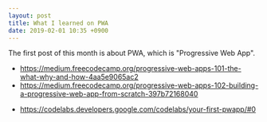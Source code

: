 ```yaml
---
layout: post
title: What I learned on PWA
date: 2019-02-01 10:35 +0900
---
```


The first post of this month is about PWA, which is "Progressive Web App".

-   https://medium.freecodecamp.org/progressive-web-apps-101-the-what-why-and-how-4aa5e9065ac2
-   https://medium.freecodecamp.org/progressive-web-apps-102-building-a-progressive-web-app-from-scratch-397b72168040

*   https://codelabs.developers.google.com/codelabs/your-first-pwapp/#0
